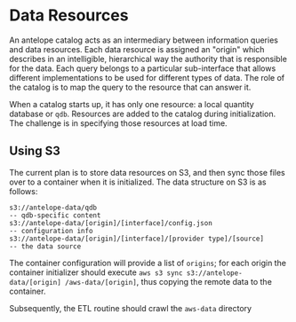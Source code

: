 # Data Resources

An antelope catalog acts as an intermediary between information queries and data resources.  Each data resource 
is assigned an "origin" which describes in an intelligible, hierarchical way the authority that is responsible for
the data.  Each query belongs to a particular sub-interface that allows different implementations to be used for
different types of data.  The role of the catalog is to map the query to the resource that can answer it.

When a catalog starts up, it has only one resource: a local quantity database or `qdb`.  Resources are added to the 
catalog during initialization.  The challenge is in specifying those resources at load time.

## Using S3

The current plan is to store data resources on S3, and then sync those files over to a container when it is 
initialized.  The data structure on S3 is as follows:

    s3://antelope-data/qdb                                                -- qdb-specific content
    s3://antelope-data/[origin]/[interface]/config.json                   -- configuration info
    s3://antelope-data/[origin]/[interface]/[provider type]/[source]      -- the data source
    
The container configuration will provide a list of `origins`; for each origin the container initializer should execute 
`aws s3 sync s3://antelope-data/[origin] /aws-data/[origin]`, thus copying the remote data to the container.

Subsequently, the ETL routine should crawl the `aws-data` directory 